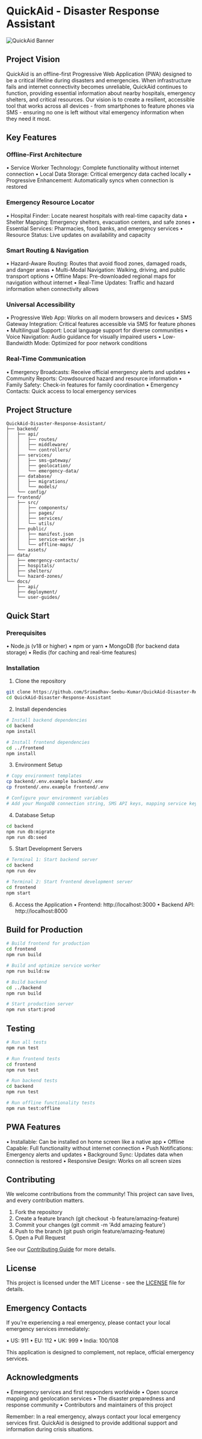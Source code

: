 # QuickAid - Disaster Response Assistant

![QuickAid Banner](https://via.placeholder.com/800x200/1e40af/ffffff?text=QuickAid+Disaster+Response+Assistant)

## Project Vision

QuickAid is an offline-first Progressive Web Application (PWA) designed to be a critical lifeline during disasters and emergencies. When infrastructure fails and internet connectivity becomes unreliable, QuickAid continues to function, providing essential information about nearby hospitals, emergency shelters, and critical resources. Our vision is to create a resilient, accessible tool that works across all devices - from smartphones to feature phones via SMS - ensuring no one is left without vital emergency information when they need it most.

## Key Features

### Offline-First Architecture

• Service Worker Technology: Complete functionality without internet connection
• Local Data Storage: Critical emergency data cached locally
• Progressive Enhancement: Automatically syncs when connection is restored

### Emergency Resource Locator

• Hospital Finder: Locate nearest hospitals with real-time capacity data
• Shelter Mapping: Emergency shelters, evacuation centers, and safe zones
• Essential Services: Pharmacies, food banks, and emergency services
• Resource Status: Live updates on availability and capacity

### Smart Routing & Navigation

• Hazard-Aware Routing: Routes that avoid flood zones, damaged roads, and danger areas
• Multi-Modal Navigation: Walking, driving, and public transport options
• Offline Maps: Pre-downloaded regional maps for navigation without internet
• Real-Time Updates: Traffic and hazard information when connectivity allows

### Universal Accessibility

• Progressive Web App: Works on all modern browsers and devices
• SMS Gateway Integration: Critical features accessible via SMS for feature phones
• Multilingual Support: Local language support for diverse communities
• Voice Navigation: Audio guidance for visually impaired users
• Low-Bandwidth Mode: Optimized for poor network conditions

### Real-Time Communication

• Emergency Broadcasts: Receive official emergency alerts and updates
• Community Reports: Crowdsourced hazard and resource information
• Family Safety: Check-in features for family coordination
• Emergency Contacts: Quick access to local emergency services

## Project Structure

```
QuickAid-Disaster-Response-Assistant/
├── backend/
│   ├── api/
│   │   ├── routes/
│   │   ├── middleware/
│   │   └── controllers/
│   ├── services/
│   │   ├── sms-gateway/
│   │   ├── geolocation/
│   │   └── emergency-data/
│   ├── database/
│   │   ├── migrations/
│   │   └── models/
│   └── config/
├── frontend/
│   ├── src/
│   │   ├── components/
│   │   ├── pages/
│   │   ├── services/
│   │   └── utils/
│   ├── public/
│   │   ├── manifest.json
│   │   ├── service-worker.js
│   │   └── offline-maps/
│   └── assets/
├── data/
│   ├── emergency-contacts/
│   ├── hospitals/
│   ├── shelters/
│   └── hazard-zones/
└── docs/
    ├── api/
    ├── deployment/
    └── user-guides/
```

## Quick Start

### Prerequisites

• Node.js (v18 or higher)
• npm or yarn
• MongoDB (for backend data storage)
• Redis (for caching and real-time features)

### Installation

1. Clone the repository
```bash
git clone https://github.com/Srimadhav-Seebu-Kumar/QuickAid-Disaster-Response-Assistant.git
cd QuickAid-Disaster-Response-Assistant
```

2. Install dependencies
```bash
# Install backend dependencies
cd backend
npm install

# Install frontend dependencies
cd ../frontend
npm install
```

3. Environment Setup
```bash
# Copy environment templates
cp backend/.env.example backend/.env
cp frontend/.env.example frontend/.env

# Configure your environment variables
# Add your MongoDB connection string, SMS API keys, mapping service keys, etc.
```

4. Database Setup
```bash
cd backend
npm run db:migrate
npm run db:seed
```

5. Start Development Servers
```bash
# Terminal 1: Start backend server
cd backend
npm run dev

# Terminal 2: Start frontend development server
cd frontend
npm start
```

6. Access the Application
   • Frontend: http://localhost:3000
   • Backend API: http://localhost:8000

## Build for Production

```bash
# Build frontend for production
cd frontend
npm run build

# Build and optimize service worker
npm run build:sw

# Build backend
cd ../backend
npm run build

# Start production server
npm run start:prod
```

## Testing

```bash
# Run all tests
npm run test

# Run frontend tests
cd frontend
npm run test

# Run backend tests
cd backend
npm run test

# Run offline functionality tests
npm run test:offline
```

## PWA Features

• Installable: Can be installed on home screen like a native app
• Offline Capable: Full functionality without internet connection
• Push Notifications: Emergency alerts and updates
• Background Sync: Updates data when connection is restored
• Responsive Design: Works on all screen sizes

## Contributing

We welcome contributions from the community! This project can save lives, and every contribution matters.

1. Fork the repository
2. Create a feature branch (git checkout -b feature/amazing-feature)
3. Commit your changes (git commit -m 'Add amazing feature')
4. Push to the branch (git push origin feature/amazing-feature)
5. Open a Pull Request

See our [Contributing Guide](docs/CONTRIBUTING.md) for more details.

## License

This project is licensed under the MIT License - see the [LICENSE](LICENSE) file for details.

## Emergency Contacts

If you're experiencing a real emergency, please contact your local emergency services immediately:

• US: 911
• EU: 112
• UK: 999
• India: 100/108

This application is designed to complement, not replace, official emergency services.

## Acknowledgments

• Emergency services and first responders worldwide
• Open source mapping and geolocation services
• The disaster preparedness and response community
• Contributors and maintainers of this project

Remember: In a real emergency, always contact your local emergency services first. QuickAid is designed to provide additional support and information during crisis situations.
